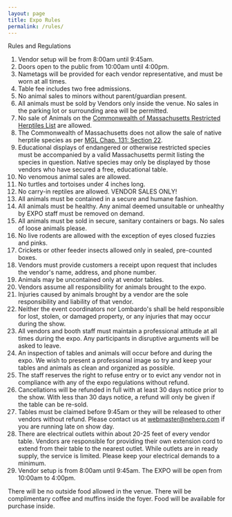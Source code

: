 ```yaml
---
layout: page
title: Expo Rules
permalink: /rules/
---
```


Rules and Regulations

1. Vendor setup will be from 8:00am until 9:45am.
2. Doors open to the public from 10:00am until 4:00pm.
3. Nametags will be provided for each vendor representative, and must be worn at all times.
4. Table fee includes two free admissions.
5. No animal sales to minors without parent/guardian present.
6. All animals must be sold by Vendors only inside the venue. No sales in the parking lot or surrounding area will be permitted.
7. No sale of Animals on the [Commonwealth of Massachusetts Restricted Herptiles List]({{site.data.general.restricted_list_link}}) are allowed.
8. The Commonwealth of Massachusetts does not allow the sale of native herptile species as per [MGL Chap. 131: Section 22](http://www.mass.gov/legis/laws/mgl/131-22.htm).
9. Educational displays of endangered or otherwise restricted species must be accompanied by a valid Massachusetts permit listing the species in question. Native species may only be displayed by those vendors who have secured a free, educational table.
10. No venomous animal sales are allowed.
11. No turtles and tortoises under 4 inches long. 
12. No carry-in reptiles are allowed. VENDOR SALES ONLY!
13. All animals must be contained in a secure and humane fashion.
14. All animals must be healthy. Any animal deemed unsuitable or unhealthy by EXPO staff must be removed on demand.
15. All animals must be sold in secure, sanitary containers or bags. No sales of loose animals please.
16. No live rodents are allowed with the exception of eyes closed fuzzies and pinks.
17. Crickets or other feeder insects allowed only in sealed, pre-counted boxes.
18. Vendors must provide customers a receipt upon request that includes the vendor's name, address, and phone number.
19. Animals may be uncontained only at vendor tables.
20. Vendors assume all responsibility for animals brought to the expo.
21. Injuries caused by animals brought by a vendor are the sole responsibility and liability of that vendor.
22. Neither the event coordinators nor Lombardo's shall be held responsible for lost, stolen, or damaged property, or any injuries that may occur during the show.
23. All vendors and booth staff must maintain a professional attitude at all times during the expo. Any participants in disruptive arguments will be asked to leave.
24. An inspection of tables and animals will occur before and during the expo. We wish to present a professional image so try and keep your tables and animals as clean and organized as possible.
25. The staff reserves the right to refuse entry or to evict any vendor not in compliance with any of the expo regulations without refund.
26. Cancellations will be refunded in full with at least 30 days notice prior to the show.  With less than 30 days notice, a refund will only be given if the table can be re-sold.
27. Tables must be claimed before 9:45am or they will be released to other vendors without refund.  Please contact us at webmaster@neherp.com if you are running late on show day.
28. There are electrical outlets within about 20-25 feet of every vendor table.  Vendors are responsible for providing their own extension cord to extend from their table to the nearest outlet.  While outlets are in ready supply, the service is limited.  Please keep your electrical demands to a minimum.
29. Vendor setup is from 8:00am until 9:45am.  The EXPO will be open from 10:00am to 4:00pm.

There will be no outside food allowed in the venue. There will be complimentary coffee and muffins inside the foyer. Food will be available for purchase inside.

